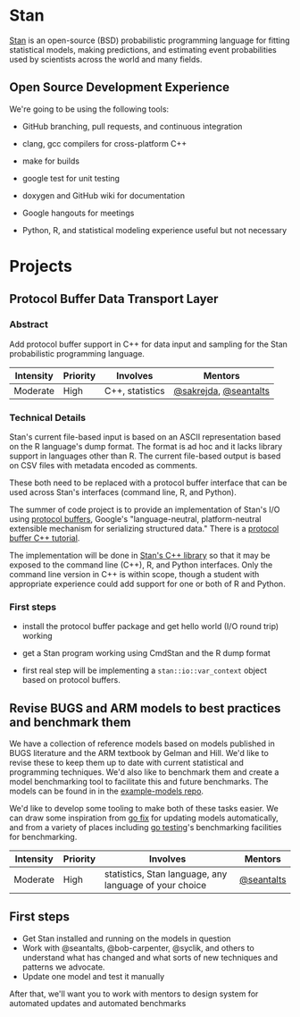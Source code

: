 # Stan

[Stan](http://mc-stan.org/) is an open-source (BSD) probabilistic
programming language for fitting statistical models, making
predictions, and estimating event probabilities used by scientists across the 
world and many fields.

## Open Source Development Experience

We're going to be using the following tools:

* GitHub branching, pull requests, and continuous integration

* clang, gcc compilers for cross-platform C++

* make for builds

* google test for unit testing

* doxygen and GitHub wiki for documentation

* Google hangouts for meetings

* Python, R, and statistical modeling experience useful but not necessary

# Projects

## Protocol Buffer Data Transport Layer

### Abstract

Add protocol buffer support in C++ for data input and sampling for the Stan probabilistic programming language.


| **Intensity** | **Priority** | **Involves**  | **Mentors** |
| ------------- | -----------| ------------- | ----------- |
| Moderate      |  High      | C++, statistics | [@sakrejda](https://github.com/sakrejda), [@seantalts](https://github.com/seantalts) |


### Technical Details

Stan's current
file-based input is based on an ASCII representation based on the R
language's dump format.  The format is ad hoc and it lacks library
support in languages other than R.  The current file-based output is
based on CSV files with metadata encoded as comments.

These both need to be replaced with a protocol buffer interface that
can be used across Stan's interfaces (command line, R, and Python).

The summer of code project is to provide an implementation of Stan's
I/O using [protocol
buffers](https://developers.google.com/protocol-buffers/), Google's
"language-neutral, platform-neutral extensible mechanism for
serializing structured data."  There is a [protocol buffer C++
tutorial](https://developers.google.com/protocol-buffers/docs/cpptutorial).

The implementation will be done in [Stan's C++
library](https://github.com/stan-dev/stan) so that it may be exposed
to the command line (C++), R, and Python interfaces.  Only the command
line version in C++ is within scope, though a student with appropriate
experience could add support for one or both of R and Python.

### First steps

* install the protocol buffer package and get hello world (I/O round
  trip) working

* get a Stan program working using CmdStan and the R dump format

* first real step will be implementing a `stan::io::var_context`
  object based on protocol buffers.

## Revise BUGS and ARM models to best practices and benchmark them

We have a collection of reference models based on models published in BUGS
literature and the ARM textbook by Gelman and Hill. We'd like to revise these to
keep them up to date with current statistical and programming techniques. We'd
also like to benchmark them and create a model benchmarking tool to facilitate
this and future benchmarks. The models can be found in in the [example-models
repo](https://github.com/stan-dev/example-models/wiki).

We'd like to develop some tooling to make both of these tasks easier. We can
draw some inspiration from [go fix](https://golang.org/cmd/fix/) for updating
models automatically, and from a variety of places including [go testing](https://dave.cheney.net/2013/06/30/how-to-write-benchmarks-in-go)'s benchmarking facilities for benchmarking.

| **Intensity** | **Priority** | **Involves**  | **Mentors** |
| ------------- | -----------| ------------- | ----------- |
| Moderate      |  High      | statistics, Stan language, any language of your choice | [@seantalts](https://github.com/seantalts) |

## First steps
* Get Stan installed and running on the models in question
* Work with @seantalts, @bob-carpenter, @syclik, and others to understand what
  has changed and what sorts of new techniques and patterns we advocate.
* Update one model and test it manually

After that, we'll want you to work with mentors to design system for automated 
updates and automated benchmarks
